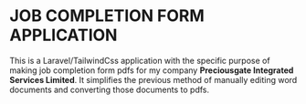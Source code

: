 <h1>JOB COMPLETION FORM APPLICATION</h1>

This is a Laravel/TailwindCss application with the specific purpose of making job completion form pdfs for my company <b>Preciousgate Integrated Services Limited</b>.
It simplifies the previous method of manually editing word documents and converting those documents to pdfs.
